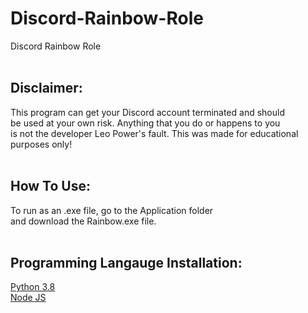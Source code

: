 # Discord-Rainbow-Role
Discord Rainbow Role <br>
<br>
## Disclaimer:
This program can get your Discord account terminated and should  <br>
be used at your own risk. Anything that you do or happens to you  <br>
is not the developer Leo Power's fault. This was made for educational <br>
purposes only! <br>
<br>
## How To Use:
To run as an .exe file, go to the Application folder <br>
and download the Rainbow.exe file. <br>
<br>
## Programming Langauge Installation:
<a href="https://www.python.org/downloads/release/python-386/" target="_blank">Python 3.8</a> <br>
<a href="https://nodejs.org/en/download/" target="_blank">Node JS</a> <br>
<br>
